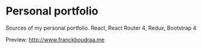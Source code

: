 # Personal portfolio

Sources of my personal portfolio.
React, React Router 4, Redux, Bootstrap 4

Preview:
http://www.franckboudraa.me
